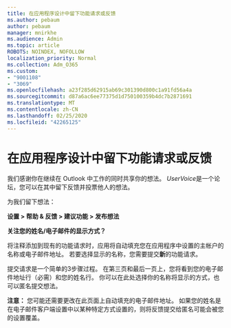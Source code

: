 ```yaml
---
title: 在应用程序设计中留下功能请求或反馈
ms.author: pebaum
author: pebaum
manager: mnirkhe
ms.audience: Admin
ms.topic: article
ROBOTS: NOINDEX, NOFOLLOW
localization_priority: Normal
ms.collection: Adm_O365
ms.custom:
- "9001108"
- "3069"
ms.openlocfilehash: a23f285d62915ab69c301390d800c1a91fd56a4a
ms.sourcegitcommit: d87a6ac6ee77375d1d750100359b4dc7b2871691
ms.translationtype: MT
ms.contentlocale: zh-CN
ms.lasthandoff: 02/25/2020
ms.locfileid: "42265125"
---
```

# <a name="leave-a-feature-request-or-feedback-on-app-design"></a>在应用程序设计中留下功能请求或反馈

我们感谢你在继续在 Outlook 中工作的同时共享你的想法。 *UserVoice*是一个论坛，您可以在其中留下反馈并投票他人的想法。  

为我们留下想法： 

**设置 > 帮助 & 反馈 > 建议功能 > 发布想法** 

**关注您的姓名/电子邮件的显示方式？**

将注释添加到现有的功能请求时，应用将自动填充您在应用程序中设置的主帐户的名称或电子邮件地址。 若要选择显示的名称，您需要提交**新**的功能请求。 

提交请求是一个简单的3步骤过程。 在第三页和最后一页上，您将看到您的电子邮件地址行（必需）和您的姓名行。 你可以在此处选择你的名称将显示的方式，也可以匿名提交想法。 

**注意：** 您可能还需要更改在此页面上自动填充的电子邮件地址。 如果您的姓名是在电子邮件客户端设置中以某种特定方式设置的，则将反馈提交给匿名可能会被您的设置覆盖。 
